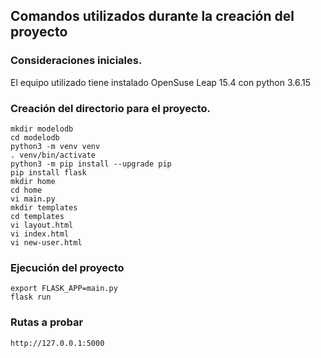 ## Comandos utilizados durante la creación del proyecto

### Consideraciones iniciales.

El equipo utilizado tiene instalado OpenSuse Leap 15.4 con python 3.6.15

### Creación del directorio para el proyecto.

``mkdir modelodb `` <br/>
``cd modelodb `` <br/>
``python3 -m venv venv`` <br/>
``. venv/bin/activate `` <br/>
``python3 -m pip install --upgrade pip `` <br/>
``pip install flask `` <br/>
``mkdir home `` <br/>
``cd home `` <br/>
``vi main.py `` <br/>
``mkdir templates `` <br/>
``cd templates ``<br/>
``vi layout.html ``<br/>
``vi index.html ``<br/>
``vi new-user.html ``<br/>

### Ejecución del proyecto 

``export FLASK_APP=main.py `` <br/>
``flask run `` <br/>

### Rutas a probar 

`` http://127.0.0.1:5000 `` <br/>


